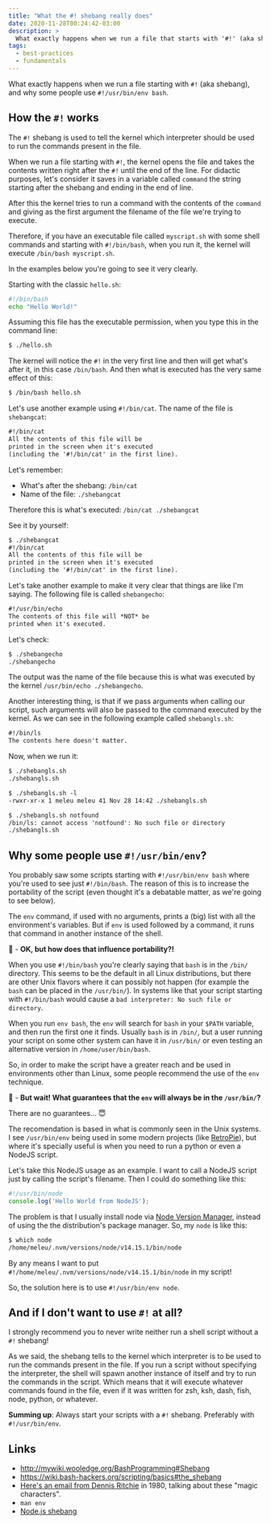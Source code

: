 ```yaml
---
title: "What the #! shebang really does"
date: 2020-11-28T00:24:42-03:00
description: >
  What exactly happens when we run a file that starts with '#!' (aka shebang).
tags:
  - best-practices
  - fundamentals
---
```



What exactly happens when we run a file starting with `#!` (aka shebang), and why some people use `#!/usr/bin/env bash`.


## How the `#!` works

The `#!` shebang is used to tell the kernel which interpreter should be used to run the commands present in the file.

When we run a file starting with `#!`, the kernel opens the file and takes the contents written right after the `#!` until the end of the line. For didactic purposes, let's consider it saves in a variable called `command` the string starting after the shebang and ending in the end of line.

After this the kernel tries to run a command with the contents of the `command` and giving as the first argument the filename of the file we're trying to execute.

Therefore, if you have an executable file called `myscript.sh` with some shell commands and starting with `#!/bin/bash`, when you run it, the kernel will execute `/bin/bash myscript.sh`.

In the examples below you're going to see it very clearly.

Starting with the classic `hello.sh`:

```sh
#!/bin/bash
echo "Hello World!"
```

Assuming this file has the executable permission, when you type this in the command line:

```txt
$ ./hello.sh
```

The kernel will notice the `#!` in the very first line and then will get what's after it, in this case `/bin/bash`. And then what is executed has the very same effect of this:

```txt
$ /bin/bash hello.sh
```

Let's use another example using `#!/bin/cat`. The name of the file is `shebangcat`:

```txt
#!/bin/cat
All the contents of this file will be
printed in the screen when it's executed
(including the '#!/bin/cat' in the first line).
```

Let's remember:
- What's after the shebang: `/bin/cat`
- Name of the file: `./shebangcat`

Therefore this is what's executed: `/bin/cat ./shebangcat`

See it by yourself:
```txt
$ ./shebangcat
#!/bin/cat
All the contents of this file will be
printed in the screen when it's executed
(including the '#!/bin/cat' in the first line).
```

Let's take another example to make it very clear that things are like I'm saying. The following file is called `shebangecho`:

```txt
#!/usr/bin/echo
The contents of this file will *NOT* be
printed when it's executed.
```

Let's check:
```txt
$ ./shebangecho
./shebangecho
```

The output was the name of the file because this is what was executed by the kernel `/usr/bin/echo ./shebangecho`.

Another interesting thing, is that if we pass arguments when calling our script, such arguments will also be passed to the command executed by the kernel. As we can see in the following example called `shebangls.sh`:

```txt
#!/bin/ls
The contents here doesn't matter.
```

Now, when we run it:

```txt
$ ./shebangls.sh
./shebangls.sh

$ ./shebangls.sh -l
-rwxr-xr-x 1 meleu meleu 41 Nov 28 14:42 ./shebangls.sh

$ ./shebangls.sh notfound
/bin/ls: cannot access 'notfound': No such file or directory
./shebangls.sh
```


## Why some people use `#!/usr/bin/env`?

You probably saw some scripts starting with `#!/usr/bin/env bash` where you're used to see just `#!/bin/bash`. The reason of this is to increase the portability of the script (even thought it's a debatable matter, as we're going to see below).

The `env` command, if used with no arguments, prints a (big) list with all the environment's variables. But if `env` is used followed by a command, it runs that command in another instance of the shell.

🤔 - **OK, but how does that influence portability?!**

When you use `#!/bin/bash` you're clearly saying that `bash` is in the `/bin/` directory. This seems to be the default in all Linux distributions, but there are other Unix flavors where it can possibly not happen (for example the `bash` can be placed in the `/usr/bin/`). In systems like that your script starting with `#!/bin/bash` would cause a `bad interpreter: No such file or directory`.

When you run `env bash`, the `env` will search for `bash` in your `$PATH` variable, and then run the first one it finds. Usually `bash` is in `/bin/`, but a user running your script on some other system can have it in `/usr/bin/` or even testing an alternative version in `/home/user/bin/bash`.

So, in order to make the script have a greater reach and be used in environments other than Linux, some people recommend the use of the `env` technique.

🤔 - **But wait! What guarantees that the `env` will always be in the `/usr/bin/`?**

There are no guarantees... 😇

The recomendation is based in what is commonly seen in the Unix systems. I see `/usr/bin/env` being used in some modern projects (like [RetroPie](https://github.com/RetroPie/RetroPie-Setup)), but where it's specially useful is when you need to run a python or even a NodeJS script.

Let's take this NodeJS usage as an example. I want to call a NodeJS script just by calling the script's filename. Then I could do something like this:
```js
#!/usr/bin/node
console.log('Hello World from NodeJS');
```

The problem is that I usually install node via [Node Version Manager](https://github.com/nvm-sh/nvm), instead of using the the distribution's package manager. So, my `node` is like this:

```txt
$ which node
/home/meleu/.nvm/versions/node/v14.15.1/bin/node
```

By any means I want to put `#!/home/meleu/.nvm/versions/node/v14.15.1/bin/node` in my script!

So, the solution here is to use `#!/usr/bin/env node`.


## And if I don't want to use `#!` at all?

I strongly recommend you to never write neither run a shell script without a `#!` shebang!

As we said, the shebang tells to the kernel which interpreter is to be used to run the commands present in the file. If you run a script without specifying the interpreter, the shell will spawn another instance of itself and try to run the commands in the script. Which means that it will execute whatever commands found in the file, even if it was written for zsh, ksh, dash, fish, node, python, or whatever.

**Summing up**: Always start your scripts with a `#!` shebang. Preferably with `#!/usr/bin/env`.


## Links

- http://mywiki.wooledge.org/BashProgramming#Shebang
- https://wiki.bash-hackers.org/scripting/basics#the_shebang
- [Here's an email from Dennis Ritchie](https://www.in-ulm.de/~mascheck/various/shebang/4.0BSD_newsys_sys1.c.html) in 1980, talking about these "magic characters".
- `man env`
- [Node.js shebang](https://alexewerlof.medium.com/node-shebang-e1d4b02f731d)
